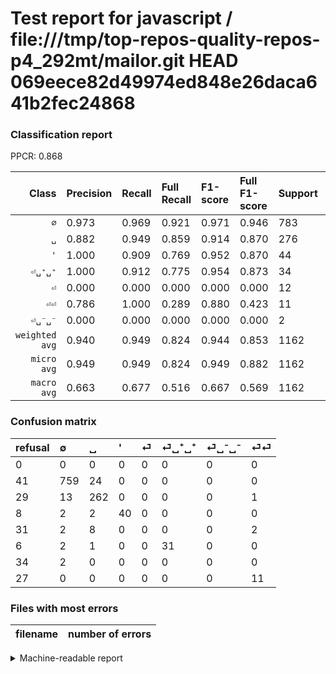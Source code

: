 # Test report for javascript / file:///tmp/top-repos-quality-repos-p4_292mt/mailor.git HEAD 069eece82d49974ed848e26daca641b2fec24868

### Classification report

PPCR: 0.868

| Class | Precision | Recall | Full Recall | F1-score | Full F1-score | Support | Full Support | PPCR |
|------:|:----------|:-------|:------------|:---------|:---------|:--------|:-------------|:-----|
| `∅` | 0.973| 0.969| 0.921| 0.971| 0.946| 783| 824| 0.950 |
| `␣` | 0.882| 0.949| 0.859| 0.914| 0.870| 276| 305| 0.905 |
| `'` | 1.000| 0.909| 0.769| 0.952| 0.870| 44| 52| 0.846 |
| `⏎␣⁺␣⁺` | 1.000| 0.912| 0.775| 0.954| 0.873| 34| 40| 0.850 |
| `⏎` | 0.000| 0.000| 0.000| 0.000| 0.000| 12| 43| 0.279 |
| `⏎⏎` | 0.786| 1.000| 0.289| 0.880| 0.423| 11| 38| 0.289 |
| `⏎␣⁻␣⁻` | 0.000| 0.000| 0.000| 0.000| 0.000| 2| 36| 0.056 |
| `weighted avg` | 0.940| 0.949| 0.824| 0.944| 0.853| 1162| 1338| 0.868 |
| `micro avg` | 0.949| 0.949| 0.824| 0.949| 0.882| 1162| 1338| 0.868 |
| `macro avg` | 0.663| 0.677| 0.516| 0.667| 0.569| 1162| 1338| 0.868 |

### Confusion matrix

|refusal|  ∅| ␣| '| ⏎| ⏎␣⁺␣⁺| ⏎␣⁻␣⁻| ⏎⏎| 
|:---|:---|:---|:---|:---|:---|:---|:---|
|0 |0 |0 |0 |0 |0 |0 |0 |
|41 |759 |24 |0 |0 |0 |0 |0 |
|29 |13 |262 |0 |0 |0 |0 |1 |
|8 |2 |2 |40 |0 |0 |0 |0 |
|31 |2 |8 |0 |0 |0 |0 |2 |
|6 |2 |1 |0 |0 |31 |0 |0 |
|34 |2 |0 |0 |0 |0 |0 |0 |
|27 |0 |0 |0 |0 |0 |0 |11 |

### Files with most errors

| filename | number of errors|
|:----:|:-----|

<details>
    <summary>Machine-readable report</summary>
```json
{
  "cl_report": {"\u0027": {"f1-score": 0.9523809523809523, "precision": 1.0, "recall": 0.9090909090909091, "support": 44}, "macro avg": {"f1-score": 0.667417355010428, "precision": 0.6629922987065845, "recall": 0.6770685194708478, "support": 1162}, "micro avg": {"f1-score": 0.9492254733218589, "precision": 0.9492254733218589, "recall": 0.9492254733218589, "support": 1162}, "weighted avg": {"f1-score": 0.9439503018195107, "precision": 0.9397907361332491, "recall": 0.9492254733218589, "support": 1162}, "\u2205": {"f1-score": 0.9712092130518234, "precision": 0.9730769230769231, "recall": 0.9693486590038314, "support": 783}, "\u23ce": {"f1-score": 0.0, "precision": 0.0, "recall": 0.0, "support": 12}, "\u23ce\u23ce": {"f1-score": 0.88, "precision": 0.7857142857142857, "recall": 1.0, "support": 11}, "\u23ce\u2423\u207a\u2423\u207a": {"f1-score": 0.9538461538461539, "precision": 1.0, "recall": 0.9117647058823529, "support": 34}, "\u23ce\u2423\u207b\u2423\u207b": {"f1-score": 0.0, "precision": 0.0, "recall": 0.0, "support": 2}, "\u2423": {"f1-score": 0.9144851657940662, "precision": 0.8821548821548821, "recall": 0.9492753623188406, "support": 276}},
  "cl_report_full": {"\u0027": {"f1-score": 0.8695652173913044, "precision": 1.0, "recall": 0.7692307692307693, "support": 52}, "macro avg": {"f1-score": 0.5689567872394147, "precision": 0.6629922987065845, "recall": 0.5162624788197554, "support": 1338}, "micro avg": {"f1-score": 0.8824, "precision": 0.9492254733218589, "recall": 0.8243647234678625, "support": 1338}, "weighted avg": {"f1-score": 0.85315849648626, "precision": 0.8914273292449675, "recall": 0.8243647234678625, "support": 1338}, "\u2205": {"f1-score": 0.9463840399002493, "precision": 0.9730769230769231, "recall": 0.9211165048543689, "support": 824}, "\u23ce": {"f1-score": 0.0, "precision": 0.0, "recall": 0.0, "support": 43}, "\u23ce\u23ce": {"f1-score": 0.423076923076923, "precision": 0.7857142857142857, "recall": 0.2894736842105263, "support": 38}, "\u23ce\u2423\u207a\u2423\u207a": {"f1-score": 0.8732394366197184, "precision": 1.0, "recall": 0.775, "support": 40}, "\u23ce\u2423\u207b\u2423\u207b": {"f1-score": 0.0, "precision": 0.0, "recall": 0.0, "support": 36}, "\u2423": {"f1-score": 0.8704318936877077, "precision": 0.8821548821548821, "recall": 0.8590163934426229, "support": 305}},
  "ppcr": 0.8684603886397608
}
```
</details>
